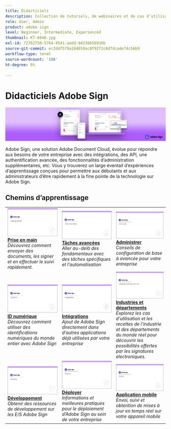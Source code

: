 ```yaml
---
title: Didacticiels
description: Collection de tutoriels, de webinaires et de cas d’utilisation conçus pour mettre rapidement à jour les débutants et les administrateurs sur Adobe Sign
role: User, Admin
product: adobe sign
level: Beginner, Intermediate, Experienced
thumbnail: KT-6846.jpg
exl-id: 72762750-5764-4541-aedd-94230b56936b
source-git-commit: ec2ddf579a10d659ac8f92f2c8d7dcade74c56b9
workflow-type: tm+mt
source-wordcount: '198'
ht-degree: 6%

---
```


# Didacticiels Adobe Sign

![Image de Adobe Sign Hero](assets/Hero_Sign.jpg)

Adobe Sign, une solution Adobe Document Cloud, évolue pour répondre aux besoins de votre entreprise avec des intégrations, des API, une authentification avancée, des fonctionnalités d’administration supplémentaires, etc. Vous y trouverez un large éventail d’expériences d’apprentissage conçues pour permettre aux débutants et aux administrateurs d’être rapidement à la fine pointe de la technologie sur Adobe Sign.

## Chemins d’apprentissage

<table style="table-layout:fixed">
<tr>
  <td>
    <a href="sign-beginner-tutorials/beginner-users-overview.md">
      <img alt="Prise en main" src="assets/AS_Title_Getting-Started.png" />
    </a>
    <div>
    <a href="sign-beginner-tutorials/beginner-users-overview.md"><strong>Prise en main</strong></a>
    </div>
    <em>Découvrez comment envoyer des documents, les signer et en effectuer le suivi rapidement.</em>
    <br>
  </td>
  <td>
    <a href="sign-advanced-users/advanced-users-overview.md">
      <img alt="Tâches avancées" src="assets/AS_Title_Advanced.png" />
    </a>
    <div>
    <a href="sign-advanced-users/advanced-users-overview.md"><strong>Tâches avancées</strong></a>
    </div>
    <em>Aller au-delà des fondamentaux avec des tâches spécifiques et l'automatisation</em>
    <br>
  </td>  
  <td>
    <a href="admin/intro-admin-overview.md">
      <img alt="Administrer" src="assets/AS_Title_Administer.png" />
    </a>
    <div>
    <a href="admin/intro-admin-overview.md"><strong>Administrer</strong></a>
    </div>
    <em>Conseils de configuration de base à avancée pour votre entreprise</em>
    <br>
  </td>
</tr>
<tr>
  <td>
    <a href="digitalid/digitalid-overview.md">
      <img alt="ID numérique" src="assets/AS_Title_DigitalID.png" />
    </a>
    <div>
    <a href="digitalid/digitalid-overview.md"><strong>ID numérique</strong></a>
    </div>
    <em>Découvrez comment utiliser des identifications numériques du monde entier avec Adobe Sign</em>
    <br>
  </td>
  <td>
    <a href="integrations/integrations-overview.md">
      <img alt="Intégrations" src="assets/AS_Title_Integrate.png" />
    </a>
    <div>
    <a href="integrations/integrations-overview.md"><strong>Intégrations</strong></a>
    </div>
    <em>Ajout de Adobe Sign directement dans d’autres applications déjà utilisées par votre entreprise</em>
    <br>
  </td>
  <td>
    <a href="sign-usecase/expand-inspire-overview.md">
      <img alt="Industries et départements" src="assets/AS_Title_Industry.png" />
    </a>
    <div>
    <a href="sign-usecase/expand-inspire-overview.md"><strong>Industries et départements</strong></a>
    </div>
    <em>Explorez les cas d’utilisation et les recettes de l’industrie et des départements du monde réel pour découvrir les possibilités offertes par les signatures électroniques.</em>
    <br>
  </td>
</tr>
<tr>
  <td>
    <a href="develop/develop-overview.md">
      <img alt="Développement" src="assets/AS_Title_Develop.png" />
    </a>
    <div>
    <a href="develop/develop-overview.md"><strong>Développement</strong></a>
    </div>
    <em>Obtenir des ressources de développement sur les E/S Adobe Sign</em>
    <br>
  </td>
   <td>
    <a href="deploy-overview.md">
      <img alt="Déployer" src="assets/AS_Title_Deploy.png" />
    </a>
    <div>
    <a href="deploy-overview.md"><strong>Déployer</strong></a>
    </div>
    <em>Informations et meilleures pratiques pour le déploiement d’Adobe Sign au sein de votre entreprise</em>
    <br>
  </td>
  <td>
    <a href="mobile/mobile-overview.md">
      <img alt="Application mobile" src="assets/AS_Title_Mobile.png" />
    </a>
    <div>
    <a href="mobile/mobile-overview.md"><strong>Application mobile</strong></a>
    </div>
    <em>Envoi, suivi et obtention de mises à jour en temps réel sur votre appareil mobile</em>
    <br>
  </td>  
</tr>
</table>
